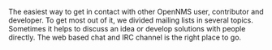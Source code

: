 
The easiest way to get in contact with other OpenNMS user, contributor and developer.
To get most out of it, we divided mailing lists in several topics.
Sometimes it helps to discuss an idea or develop solutions with people directly.
The web based chat and IRC channel is the right place to go.
